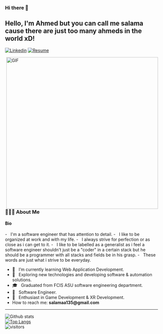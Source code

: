 ### Hi there 👋

<!--
**salama135/salama135** is a ✨ _special_ ✨ repository because its `README.md` (this file) appears on your GitHub profile.

Here are some ideas to get you started:

- 🔭 I’m currently working on ...
- 🌱 I’m currently learning ...
- 👯 I’m looking to collaborate on ...
- 🤔 I’m looking for help with ...
- 💬 Ask me about ...
- 📫 How to reach me: ...
- 😄 Pronouns: ...
- ⚡ Fun fact: ...
-->


<!-- Your title -->
## Hello, I'm Ahmed but you can call me salama cause there are just too many ahmeds in the world xD!

<!-- Your badges
You can use the website to generate badges: https://shields.io/
-->

[![Linkedin](https://img.shields.io/badge/-LinkedIn-blue?style=flat&logo=Linkedin&logoColor=white)](https://www.linkedin.com/in/ahmed-salama-182408161/)
[![Resume](https://img.shields.io/badge/Resume-<COLOR>.svg)](https://drive.google.com/file/d/1_pVPYTK-xjvIKhMmw39TNwBDZIacYlTC/view?usp=sharing)



        
<img align="right" alt="GIF" src="https://media1.tenor.com/images/f9f538569c006d7369a87308b93272f7/tenor.gif?itemid=4884111" width="500"/>

<h3> 👨🏻‍💻 About Me </h3>

<h4> Bio </h4>
- &nbsp; I'm a software engineer that has attention to detail. 
- &nbsp; I like to be organized at work and with my life. 
- &nbsp; I always strive for perfection or as close as i can get to it.
- &nbsp; I like to be labelled as a generalist as i feel a software engineer shouldn't just be a "coder" in a certain stack but he should be a programmer with all stacks and fields be in his grasp. 
- &nbsp; These words are just what i strive to be everyday.

<br>

- 🔭 &nbsp; I’m currently learning Web Application Development.
- 🤔 &nbsp; Exploring new technologies and developing software & automation solutions.
- 🎓 &nbsp; Graduated from FCIS ASU software engineering department.
- 💼 &nbsp; Software Engineer.
- 🌱 &nbsp; Enthusiast in Game Development & XR Development.
- How to reach me: __salamaa135@gmail.com__
&nbsp;


---


![Github stats](https://github-readme-stats.vercel.app/api?username=salama135&show_icons=true&hide_border=true)
<br/>
[![Top Langs](https://github-readme-stats.vercel.app/api/top-langs/?username=salama135&layout=compact&theme=radical)](https://github.com/salama135?tab=repositories)
<br/>
![visitors](https://visitor-badge.laobi.icu/badge?page_id=salama135)


